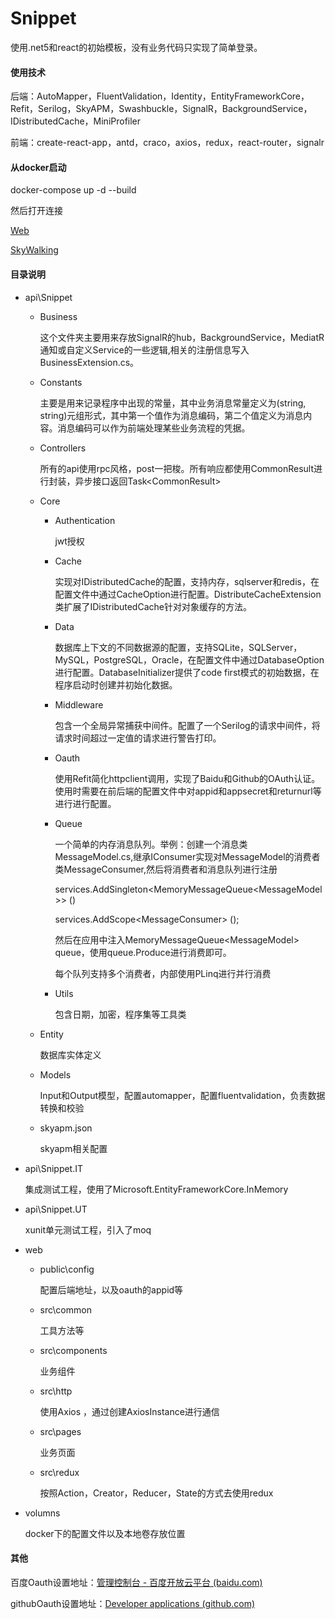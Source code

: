 # Snippet

使用.net5和react的初始模板，没有业务代码只实现了简单登录。

#### 使用技术

后端：AutoMapper，FluentValidation，Identity，EntityFrameworkCore，Refit，Serilog，SkyAPM，Swashbuckle，SignalR，BackgroundService，IDistributedCache，MiniProfiler

前端：create-react-app，antd，craco，axios，redux，react-router，signalr

#### 从docker启动

docker-compose up -d --build 

然后打开连接

[Web](http://localhost:21001/home)

[SkyWalking](http://localhost:9898/)

#### 目录说明

- api\Snippet

  - Business

    这个文件夹主要用来存放SignalR的hub，BackgroundService，MediatR通知或自定义Service的一些逻辑,相关的注册信息写入BusinessExtension.cs。

  - Constants

    主要是用来记录程序中出现的常量，其中业务消息常量定义为(string, string)元组形式，其中第一个值作为消息编码，第二个值定义为消息内容。消息编码可以作为前端处理某些业务流程的凭据。

  - Controllers

    所有的api使用rpc风格，post一把梭。所有响应都使用CommonResult进行封装，异步接口返回Task&lt;CommonResult&gt; 

  - Core

    - Authentication

      jwt授权

    - Cache

      实现对IDistributedCache的配置，支持内存，sqlserver和redis，在配置文件中通过CacheOption进行配置。DistributeCacheExtension类扩展了IDistributedCache针对对象缓存的方法。

    - Data

      数据库上下文的不同数据源的配置，支持SQLite，SQLServer，MySQL，PostgreSQL，Oracle，在配置文件中通过DatabaseOption进行配置。DatabaseInitializer提供了code first模式的初始数据，在程序启动时创建并初始化数据。

    - Middleware

      包含一个全局异常捕获中间件。配置了一个Serilog的请求中间件，将请求时间超过一定值的请求进行警告打印。

    - Oauth

      使用Refit简化httpclient调用，实现了Baidu和Github的OAuth认证。使用时需要在前后端的配置文件中对appid和appsecret和returnurl等进行进行配置。

    - Queue

      一个简单的内存消息队列。举例：创建一个消息类MessageModel.cs,继承IConsumer实现对MessageModel的消费者类MessageConsumer,然后将消费者和消息队列进行注册

      services.AddSingleton&lt;MemoryMessageQueue&lt;MessageModel&gt;&gt; ()

      services.AddScope&lt;MessageConsumer&gt; ();

      然后在应用中注入MemoryMessageQueue&lt;MessageModel&gt;  queue，使用queue.Produce进行消费即可。

      每个队列支持多个消费者，内部使用PLinq进行并行消费

    - Utils

      包含日期，加密，程序集等工具类

  - Entity

    数据库实体定义

  - Models

    Input和Output模型，配置automapper，配置fluentvalidation，负责数据转换和校验

  - skyapm.json

    skyapm相关配置

- api\Snippet.IT

  集成测试工程，使用了Microsoft.EntityFrameworkCore.InMemory

- api\Snippet.UT

  xunit单元测试工程，引入了moq

- web

  - public\config

    配置后端地址，以及oauth的appid等

  - src\common

    工具方法等

  - src\components

    业务组件

  - src\http

    使用Axios ，通过创建AxiosInstance进行通信

  - src\pages

    业务页面

  - src\redux

    按照Action，Creator，Reducer，State的方式去使用redux
  
- volumns

  docker下的配置文件以及本地卷存放位置

#### 其他

百度Oauth设置地址：[管理控制台 - 百度开放云平台 (baidu.com)](http://developer.baidu.com/console#app/project)

githubOauth设置地址：[Developer applications (github.com)](https://github.com/settings/developers)
